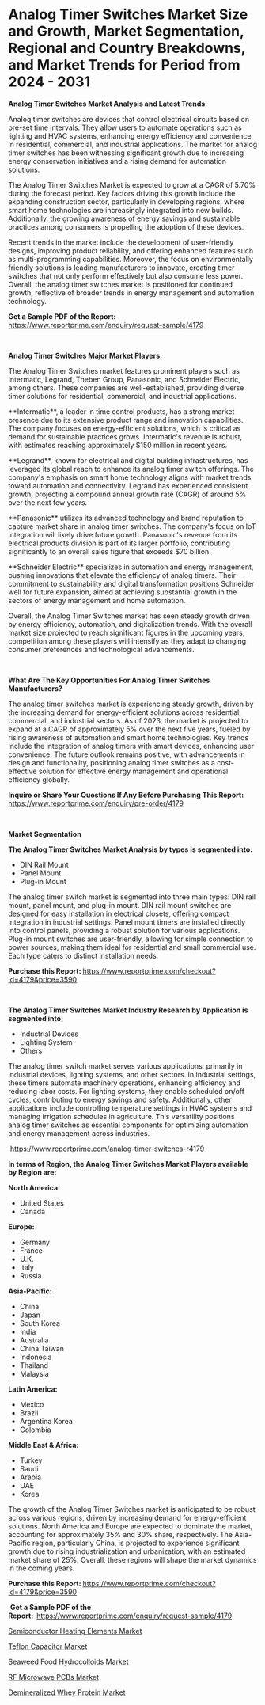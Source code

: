 <p><h1>Analog Timer Switches Market Size and Growth, Market Segmentation, Regional and Country Breakdowns, and Market Trends for Period from 2024 -  2031</h1></p><p><strong>Analog Timer Switches Market Analysis and Latest Trends</strong></p>
<p><p>Analog timer switches are devices that control electrical circuits based on pre-set time intervals. They allow users to automate operations such as lighting and HVAC systems, enhancing energy efficiency and convenience in residential, commercial, and industrial applications. The market for analog timer switches has been witnessing significant growth due to increasing energy conservation initiatives and a rising demand for automation solutions.</p><p>The Analog Timer Switches Market is expected to grow at a CAGR of 5.70% during the forecast period. Key factors driving this growth include the expanding construction sector, particularly in developing regions, where smart home technologies are increasingly integrated into new builds. Additionally, the growing awareness of energy savings and sustainable practices among consumers is propelling the adoption of these devices.</p><p>Recent trends in the market include the development of user-friendly designs, improving product reliability, and offering enhanced features such as multi-programming capabilities. Moreover, the focus on environmentally friendly solutions is leading manufacturers to innovate, creating timer switches that not only perform effectively but also consume less power. Overall, the analog timer switches market is positioned for continued growth, reflective of broader trends in energy management and automation technology.</p></p>
<p><strong>Get a Sample PDF of the Report:&nbsp;</strong> <a href="https://www.reportprime.com/enquiry/request-sample/4179?utm_campaign=1135&utm_medium=2&utm_source=Github&utm_content=ia&utm_term=10102024&utm_id=analog-timer-switches">https://www.reportprime.com/enquiry/request-sample/4179</a></p>
<p>&nbsp;</p>
<p><strong>Analog Timer Switches Major Market Players</strong></p>
<p><p>The Analog Timer Switches market features prominent players such as Intermatic, Legrand, Theben Group, Panasonic, and Schneider Electric, among others. These companies are well-established, providing diverse timer solutions for residential, commercial, and industrial applications.</p><p>**Intermatic**, a leader in time control products, has a strong market presence due to its extensive product range and innovation capabilities. The company focuses on energy-efficient solutions, which is critical as demand for sustainable practices grows. Intermatic's revenue is robust, with estimates reaching approximately $150 million in recent years.</p><p>**Legrand**, known for electrical and digital building infrastructures, has leveraged its global reach to enhance its analog timer switch offerings. The company's emphasis on smart home technology aligns with market trends toward automation and connectivity. Legrand has experienced consistent growth, projecting a compound annual growth rate (CAGR) of around 5% over the next few years.</p><p>**Panasonic** utilizes its advanced technology and brand reputation to capture market share in analog timer switches. The company's focus on IoT integration will likely drive future growth. Panasonic's revenue from its electrical products division is part of its larger portfolio, contributing significantly to an overall sales figure that exceeds $70 billion.</p><p>**Schneider Electric** specializes in automation and energy management, pushing innovations that elevate the efficiency of analog timers. Their commitment to sustainability and digital transformation positions Schneider well for future expansion, aimed at achieving substantial growth in the sectors of energy management and home automation.</p><p>Overall, the Analog Timer Switches market has seen steady growth driven by energy efficiency, automation, and digitalization trends. With the overall market size projected to reach significant figures in the upcoming years, competition among these players will intensify as they adapt to changing consumer preferences and technological advancements.</p></p>
<p>&nbsp;</p>
<p><strong>What Are The Key Opportunities For Analog Timer Switches Manufacturers?</strong></p>
<p><p>The analog timer switches market is experiencing steady growth, driven by the increasing demand for energy-efficient solutions across residential, commercial, and industrial sectors. As of 2023, the market is projected to expand at a CAGR of approximately 5% over the next five years, fueled by rising awareness of automation and smart home technologies. Key trends include the integration of analog timers with smart devices, enhancing user convenience. The future outlook remains positive, with advancements in design and functionality, positioning analog timer switches as a cost-effective solution for effective energy management and operational efficiency globally.</p></p>
<p><strong>Inquire or Share Your Questions If Any Before Purchasing This Report:</strong> <a href="https://www.reportprime.com/enquiry/pre-order/4179?utm_campaign=1135&utm_medium=2&utm_source=Github&utm_content=ia&utm_term=10102024&utm_id=analog-timer-switches">https://www.reportprime.com/enquiry/pre-order/4179</a></p>
<p>&nbsp;</p>
<p><strong>Market Segmentation</strong></p>
<p><strong>The Analog Timer Switches Market Analysis by types is segmented into:</strong></p>
<p><ul><li>DIN Rail Mount</li><li>Panel Mount</li><li>Plug-in Mount</li></ul></p>
<p><p>The analog timer switch market is segmented into three main types: DIN rail mount, panel mount, and plug-in mount. DIN rail mount switches are designed for easy installation in electrical closets, offering compact integration in industrial settings. Panel mount timers are installed directly into control panels, providing a robust solution for various applications. Plug-in mount switches are user-friendly, allowing for simple connection to power sources, making them ideal for residential and small commercial use. Each type caters to distinct installation needs.</p></p>
<p><strong>Purchase this Report:&nbsp;</strong><a href="https://www.reportprime.com/checkout?id=4179&price=3590&utm_campaign=1135&utm_medium=2&utm_source=Github&utm_content=ia&utm_term=10102024&utm_id=analog-timer-switches">https://www.reportprime.com/checkout?id=4179&price=3590</a></p>
<p>&nbsp;</p>
<p><strong>The Analog Timer Switches Market Industry Research by Application is segmented into:</strong></p>
<p><ul><li>Industrial Devices</li><li>Lighting System</li><li>Others</li></ul></p>
<p><p>The analog timer switch market serves various applications, primarily in industrial devices, lighting systems, and other sectors. In industrial settings, these timers automate machinery operations, enhancing efficiency and reducing labor costs. For lighting systems, they enable scheduled on/off cycles, contributing to energy savings and safety. Additionally, other applications include controlling temperature settings in HVAC systems and managing irrigation schedules in agriculture. This versatility positions analog timer switches as essential components for optimizing automation and energy management across industries.</p></p>
<p><a href="https://www.reportprime.com/analog-timer-switches-r4179?utm_campaign=1135&utm_medium=2&utm_source=Github&utm_content=ia&utm_term=10102024&utm_id=analog-timer-switches">&nbsp;https://www.reportprime.com/analog-timer-switches-r4179</a></p>
<p><strong>In terms of Region, the Analog Timer Switches Market Players available by Region are:</strong></p>
<p>
    <p> <strong> North America: </strong>
        <ul>
            <li>United States</li>
            <li>Canada</li>
        </ul>
        </p> 
    <p> <strong> Europe: </strong>
        <ul>
            <li>Germany</li>
            <li>France</li>
            <li>U.K.</li>
            <li>Italy</li>
            <li>Russia</li>
        </ul>
        </p> 
    <p> <strong> Asia-Pacific: </strong>
        <ul>
            <li>China</li>
            <li>Japan</li>
            <li>South Korea</li>
            <li>India</li>
            <li>Australia</li>
            <li>China Taiwan</li>
            <li>Indonesia</li>
            <li>Thailand</li>
            <li>Malaysia</li>
        </ul>
        </p> 
    <p> <strong> Latin America: </strong>
        <ul>
            <li>Mexico</li>
            <li>Brazil</li>
            <li>Argentina Korea</li>
            <li>Colombia</li>
        </ul>
        </p> 
    <p> <strong> Middle East & Africa: </strong>
        <ul>
            <li>Turkey</li>
            <li>Saudi</li>
            <li>Arabia</li>
            <li>UAE</li>
            <li>Korea</li>
        </ul>
    </p>
    </p>
<p><p>The growth of the Analog Timer Switches market is anticipated to be robust across various regions, driven by increasing demand for energy-efficient solutions. North America and Europe are expected to dominate the market, accounting for approximately 35% and 30% share, respectively. The Asia-Pacific region, particularly China, is projected to experience significant growth due to rising industrialization and urbanization, with an estimated market share of 25%. Overall, these regions will shape the market dynamics in the coming years.</p></p>
<p><strong>Purchase this Report: </strong><a href="https://www.reportprime.com/checkout?id=4179&price=3590&utm_campaign=1135&utm_medium=2&utm_source=Github&utm_content=ia&utm_term=10102024&utm_id=analog-timer-switches">https://www.reportprime.com/checkout?id=4179&price=3590</a></p>
<p>&nbsp;<strong>Get a Sample PDF of the Report:&nbsp;&nbsp;</strong><a href="https://www.reportprime.com/enquiry/request-sample/4179?utm_campaign=1135&utm_medium=2&utm_source=Github&utm_content=ia&utm_term=10102024&utm_id=analog-timer-switches">https://www.reportprime.com/enquiry/request-sample/4179</a></p>
<p><strong></strong></p>
<p><p><a href="https://github.com/ambertqocronceb/Market-Research-Report-List-1/blob/main/semiconductor-heating-elements-market.md?utm_campaign=1135&utm_medium=2&utm_source=Github&utm_content=ia&utm_term=10102024&utm_id=analog-timer-switches">Semiconductor Heating Elements Market</a></p><p><a href="https://www.linkedin.com/pulse/teflon-capacitor-market-shifts-strategic-analysis-vzime?utm_campaign=1135&utm_medium=2&utm_source=Github&utm_content=ia&utm_term=10102024&utm_id=analog-timer-switches">Teflon Capacitor Market</a></p><p><a href="https://issuu.com/reportprime-2/docs/seaweed-food-hydrocolloids-market-s_379cb6926937a6?utm_campaign=1135&utm_medium=2&utm_source=Github&utm_content=ia&utm_term=10102024&utm_id=analog-timer-switches">Seaweed Food Hydrocolloids Market</a></p><p><a href="https://github.com/gretaakardljz/Market-Research-Report-List-1/blob/main/rf-microwave-pcbs-market.md?utm_campaign=1135&utm_medium=2&utm_source=Github&utm_content=ia&utm_term=10102024&utm_id=analog-timer-switches">RF Microwave PCBs Market</a></p><p><a href="https://issuu.com/reportprime-2/docs/demineralized-whey-protein-market-s_1b222a17801c07?utm_campaign=1135&utm_medium=2&utm_source=Github&utm_content=ia&utm_term=10102024&utm_id=analog-timer-switches">Demineralized Whey Protein Market</a></p></p>